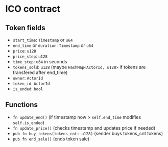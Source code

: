 # ICO contract

## Token fields
- `start_time`: `Timestamp` or `u64`
- `end_time` or `duration`: `Timestamp` or `u64`
- `price`: `u128`
- `price_step`: `u128`
- `time_step`: `u64` in seconds
- `tokens_sold`: `u128` (maybe `HashMap<ActorId, u128>` if tokens are transfered after end_time)
- `owner`: `ActorId`
- `token_id`: `ActorId`
- `is_ended`: `bool`


## Functions
- `fn update_end()` (if timestamp now > `self.end_time` modifies `self.is_ended`)
- `fn update_price()` (checks timestamp and updates price if needed)
- `pub fn buy_tokens(tokens_cnt: u128)` (sender buys tokens_cnt tokens)
- `pub fn end_sale()` (ends token sale)
